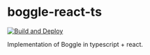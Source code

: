 # boggle-react-ts
[![Build and Deploy][ci-img]](https://github.com/luiarthur/boggle-react-ts/actions)

Implementation of Boggle in typescript + react.

[ci-img]: https://github.com/luiarthur/boggle-react-ts/workflows/Build%20and%20Deploy/badge.svg
